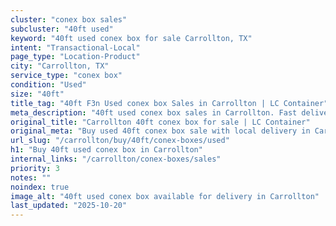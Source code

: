 ```yaml
---
cluster: "conex box sales"
subcluster: "40ft used"
keyword: "40ft used conex box for sale Carrollton, TX"
intent: "Transactional-Local"
page_type: "Location-Product"
city: "Carrollton, TX"
service_type: "conex box"
condition: "Used"
size: "40ft"
title_tag: "40ft F3n Used conex box Sales in Carrollton | LC Container"
meta_description: "40ft used conex box sales in Carrollton. Fast delivery, competitive pricing. Serving conex boxes area. Quote ID: BNW. Call (214) 524-4168 for your free quote today."
original_title: "Carrollton 40ft conex box for sale | LC Container"
original_meta: "Buy used 40ft conex box sale with local delivery in Carrollton, TX. LC Container — local Since 2003. Request a fast quote today."
url_slug: "/carrollton/buy/40ft/conex-boxes/used"
h1: "Buy 40ft used conex box in Carrollton"
internal_links: "/carrollton/conex-boxes/sales"
priority: 3
notes: ""
noindex: true
image_alt: "40ft used conex box available for delivery in Carrollton"
last_updated: "2025-10-20"
---
```


<!-- TODO: Add unique city/inventory copy, images, and internal links here. -->
